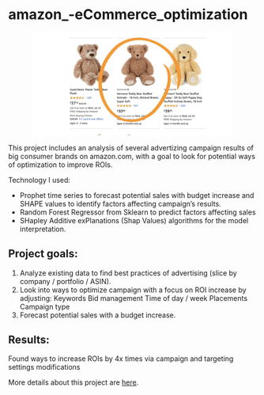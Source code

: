 
# amazon_-eCommerce_optimization

<p align="center"><img width=80% src=https://github.com/JuliaSokolova/amazon_-eCommerce_optimization/blob/master/img/Screen%20Shot%202020-09-15%20at%209.10.33%20AM.png> 

This project includes an analysis of several advertizing campaign results of big consumer brands on amazon.com, with a goal to look for potential ways of optimization to improve ROIs.

Technology I used:
- Prophet time series to forecast potential sales with budget increase and SHAPE values to identify factors affecting campaign’s results.
- Random Forest Regressor from Sklearn to predict factors affecting sales 
- SHapley Additive exPlanations (Shap Values) algorithms for the model interpretation. 




## Project goals:

1. Analyze existing data to find best practices of advertising (slice by company / portfolio / ASIN).
2. Look into ways to optimize campaign with a focus on ROI increase by adjusting:
Keywords
Bid management
Time of day / week
Placements
Campaign type
3. Forecast potential sales with a budget increase.

## Results:

Found ways to increase ROIs by 4x times via campaign and targeting settings modifications

More details about this project are [here](https://docs.google.com/presentation/d/e/2PACX-1vQp3ZvqwVdC_LDtXzRin33k4WeS9s8xXqv1vffy32mdbfrt-R1X8DX-ZE9OkEhMOkUeupo1J8sqRATx/pub?start=false&loop=false&delayms=3000).

